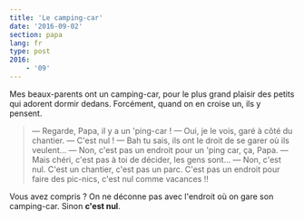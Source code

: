 ```yaml
---
title: 'Le camping-car'
date: '2016-09-02'
section: papa
lang: fr
type: post
2016:
    - '09'
---
```


Mes beaux-parents ont un camping-car, pour le plus grand plaisir des petits qui adorent dormir dedans. Forcément, quand on en croise un, ils y pensent.

<!-- more -->

> — Regarde, Papa, il y a un 'ping-car !
> — Oui, je le vois, garé à côté du chantier.
> — C'est nul !
> — Bah tu sais, ils ont le droit de se garer où ils veulent…
> — Non, c'est pas un endroit pour un 'ping car, ça, Papa.
> — Mais chéri, c'est pas à toi de décider, les gens sont…
> — Non, c'est nul. C'est un chantier, c'est pas un parc. C'est pas un endroit pour faire des pic-nics, c'est nul comme vacances !!

Vous avez compris ? On ne déconne pas avec l'endroit où on gare son camping-car. Sinon **c'est nul**.
